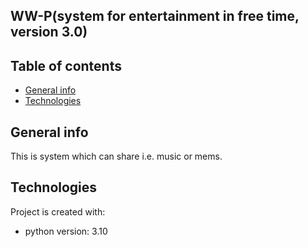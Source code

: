 ## WW-P(system for entertainment in free time, version 3.0)

## Table of contents
* [General info](#general-info)
* [Technologies](#technologies)

## General info
This is system which can share i.e. music or mems.  
	
## Technologies
Project is created with:
* python version: 3.10